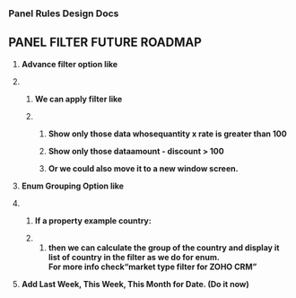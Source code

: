 ### Panel Rules Design Docs

##                                  **PANEL FILTER FUTURE ROADMAP**

1. **Advance filter option like**

2. 1. **We can apply filter like**

   2. 1. **Show only those data whosequantity x rate is greater than 100**

      2. **Show only those dataamount - discount &gt; 100**

      3. **Or we could also move it to a new window screen.**
3. **Enum Grouping Option like**

4. 1. **If a property example country:**

   2. 1. **then we can calculate the group of the country and display it list of country in the filter as we do for enum.  
         For more info check“market type filter for ZOHO CRM”**
5. **Add Last Week, This Week, This Month for Date. \(Do it now\)**



